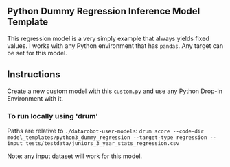 ## Python Dummy Regression Inference Model Template

This regression model is a very simply example that always yields fixed values. I works with any Python environment that has `pandas`.
Any target can be set for this model.

## Instructions
Create a new custom model with this `custom.py` and use any Python Drop-In Environment with it.

### To run locally using 'drum'
Paths are relative to `./datarobot-user-models`:
`drum score --code-dir model_templates/python3_dummy_regression --target-type regression --input tests/testdata/juniors_3_year_stats_regression.csv`

Note: any input dataset will work for this model.
